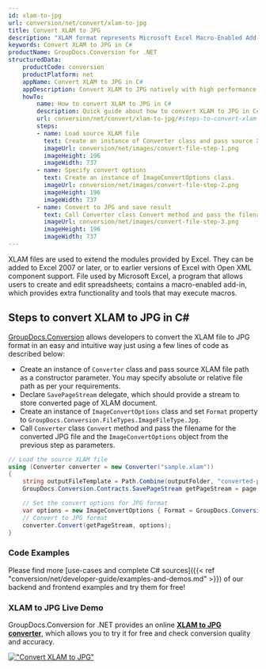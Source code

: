 ```yaml
---
id: xlam-to-jpg
url: conversion/net/convert/xlam-to-jpg
title: Convert XLAM to JPG
description: "XLAM format represents Microsoft Excel Macro-Enabled Add-In with .xlam extension. Learn how to convert XLAM to JPG file programmatically in C# language using GroupDocs.Conversion for .NET library."
keywords: Convert XLAM to JPG in C#
productName: GroupDocs.Conversion for .NET
structuredData:
    productCode: conversion
    productPlatform: net
    appName: Convert XLAM to JPG in C#
    appDescription: Convert XLAM to JPG natively with high performance using C# language and server side GroupDocs.Conversion for .NET APIs, without the use of any software like Microsoft or Open Office.
    howTo:
        name: How to convert XLAM to JPG in C# 
        description: Quick guide about how to convert XLAM to JPG in C# with high performance and accuracy.
        url: conversion/net/convert/xlam-to-jpg/#steps-to-convert-xlam-to-jpg-in-c
        steps:
        - name: Load source XLAM file 
          text: Create an instance of Converter class and pass source XLAM file path as a constructor parameter. You may specify absolute or relative file path as per your requirements. 
          imageUrl: conversion/net/images/convert-file-step-1.png
          imageHeight: 196
          imageWidth: 737
        - name: Specify convert options 
          text: Create an instance of ImageConvertOptions class.
          imageUrl: conversion/net/images/convert-file-step-2.png
          imageHeight: 196
          imageWidth: 737
        - name: Convert to JPG and save result 
          text: Call Converter class Convert method and pass the filename for the converted HTML file and the ImageConvertOptions object from the previous step as parameters.
          imageUrl: conversion/net/images/convert-file-step-3.png
          imageHeight: 196
          imageWidth: 737
---
```


XLAM files are used to extend the modules provided by Excel. They can be added to Excel 2007 or later, or to earlier versions of Excel with Open XML component support. File used by Microsoft Excel, a program that allows users to create and edit spreadsheets; contains a macro-enabled add-in, which provides extra functionality and tools that may execute macros.

## Steps to convert XLAM to JPG in C#

[GroupDocs.Conversion](https://products.groupdocs.com/conversion/net) allows developers to convert the XLAM file to JPG format in an easy and intuitive way just using a few lines of code as described below:

* Create an instance of `Converter` class and pass source XLAM file path as a constructor parameter. You may specify absolute or relative file path as per your requirements. 
* Declare `SavePageStream` delegate, which should provide a stream to store converted page of XLAM document.
* Create an instance of `ImageConvertOptions` class and set `Format` property to `GroupDocs.Conversion.FileTypes.ImageFileType.Jpg`.
* Call `Converter` class `Convert` method and pass the filename for the converted JPG file and the `ImageConvertOptions` object from the previous step as parameters.

```csharp
// Load the source XLAM file
using (Converter converter = new Converter("sample.xlam"))
{
    string outputFileTemplate = Path.Combine(outputFolder, "converted-page-{0}.jpg");
    GroupDocs.Conversion.Contracts.SavePageStream getPageStream = page => new FileStream(string.Format(outputFileTemplate, page), FileMode.Create);

    // Set the convert options for JPG format
    var options = new ImageConvertOptions { Format = GroupDocs.Conversion.FileTypes.ImageFileType.Jpg };   
    // Convert to JPG format
    converter.Convert(getPageStream, options);
}
```

### Code Examples

Please find more [use-cases and complete C# sources]({{< ref "conversion/net/developer-guide/examples-and-demos.md" >}}) of our backend and frontend examples and try them for free!

### XLAM to JPG Live Demo

GroupDocs.Conversion for .NET provides an online [**XLAM to JPG converter**](https://products.groupdocs.app/conversion/xlam-to-jpg), which allows you to try it for free and check conversion quality and accuracy.

[!["Convert XLAM to JPG"](conversion/net/images/convert-to-jpg/convert-xlam-to-jpg.png)](https://products.groupdocs.app/conversion/xlam-to-jpg)